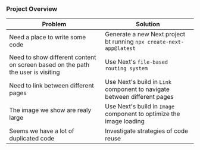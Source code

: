 ### Project Overview

| Problem                                        | Solution                                                         |
| -----------------------------------------------| ---------------------------------------------------------------- |
| Need a place to write some code                | Generate a new Next project bt running `npx create-next-app@latest`|
| Need to show different content on screen based on the path the user is visiting  |  Use Next's `file-based routing system`|
| Need to link between different pages           |  Use Next's build in `Link` component to navigate between different pages|
| The image we show are realy large              |  Use Next's build in `Image` component to optimize the image loading|                                      
| Seems we have a lot of duplicated code         |  Investigate strategies of code reuse |
